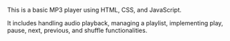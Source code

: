 This is a basic MP3 player using HTML, CSS, and JavaScript.

It includes handling audio playback, managing a playlist, implementing play, pause, next, previous, and shuffle functionalities.
